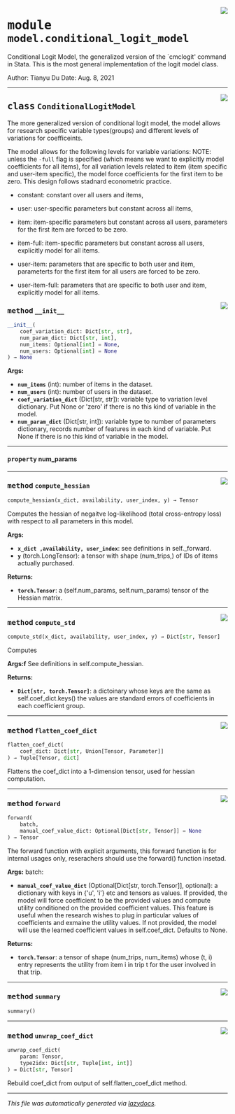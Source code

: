 <!-- markdownlint-disable -->

<a href="../deepchoice/model/conditional_logit_model.py#L0"><img align="right" style="float:right;" src="https://img.shields.io/badge/-source-cccccc?style=flat-square"></a>

# <kbd>module</kbd> `model.conditional_logit_model`
Conditional Logit Model, the generalized version of the `cmclogit' command in Stata. This is the most general implementation of the logit model class. 

Author: Tianyu Du Date: Aug. 8, 2021 



---

<a href="../deepchoice/model/conditional_logit_model.py#L19"><img align="right" style="float:right;" src="https://img.shields.io/badge/-source-cccccc?style=flat-square"></a>

## <kbd>class</kbd> `ConditionalLogitModel`
The more generalized version of conditional logit model, the model allows for research specific variable types(groups) and different levels of variations for coefficeints. 

The model allows for the following levels for variable variations: NOTE: unless the `-full` flag is specified (which means we want to explicitly model coefficients  for all items), for all variation levels related to item (item specific and user-item specific),  the model force coefficients for the first item to be zero. This design follows stadnard  econometric practice. 


- constant: constant over all users and items, 


- user: user-specific parameters but constant across all items, 


- item: item-specific parameters but constant across all users, parameters for the first item are  forced to be zero. 
- item-full: item-specific parameters but constant across all users, explicitly model for all items. 


- user-item: parameters that are specific to both user and item, parameterts for the first item  for all users are forced to be zero. 
- user-item-full: parameters that are specific to both user and item, explicitly model for all items. 

<a href="../deepchoice/model/conditional_logit_model.py#L42"><img align="right" style="float:right;" src="https://img.shields.io/badge/-source-cccccc?style=flat-square"></a>

### <kbd>method</kbd> `__init__`

```python
__init__(
    coef_variation_dict: Dict[str, str],
    num_param_dict: Dict[str, int],
    num_items: Optional[int] = None,
    num_users: Optional[int] = None
) → None
```



**Args:**
 
 - <b>`num_items`</b> (int):  number of items in the dataset. 
 - <b>`num_users`</b> (int):  number of users in the dataset. 
 - <b>`coef_variation_dict`</b> (Dict[str, str]):  variable type to variation level dictionary.  Put None or 'zero' if there is no this kind of variable in the model. 
 - <b>`num_param_dict`</b> (Dict[str, int]):  variable type to number of parameters dictionary,  records number of features in each kind of variable.  Put None if there is no this kind of variable in the model. 


---

#### <kbd>property</kbd> num_params







---

<a href="../deepchoice/model/conditional_logit_model.py#L178"><img align="right" style="float:right;" src="https://img.shields.io/badge/-source-cccccc?style=flat-square"></a>

### <kbd>method</kbd> `compute_hessian`

```python
compute_hessian(x_dict, availability, user_index, y) → Tensor
```

Computes the hessian of negaitve log-likelihood (total cross-entropy loss) with respect to all parameters in this model. 



**Args:**
 
 - <b>`x_dict ,availability, user_index`</b>:  see definitions in self._forward. 
 - <b>`y`</b> (torch.LongTensor):  a tensor with shape (num_trips,) of IDs of items actually purchased. 



**Returns:**
 
 - <b>`torch.Tensor`</b>:  a (self.num_params, self.num_params) tensor of the Hessian matrix. 

---

<a href="../deepchoice/model/conditional_logit_model.py#L205"><img align="right" style="float:right;" src="https://img.shields.io/badge/-source-cccccc?style=flat-square"></a>

### <kbd>method</kbd> `compute_std`

```python
compute_std(x_dict, availability, user_index, y) → Dict[str, Tensor]
```

Computes 



**Args:f**
  See definitions in self.compute_hessian. 



**Returns:**
 
 - <b>`Dict[str, torch.Tensor]`</b>:  a dictoinary whose keys are the same as self.coef_dict.keys() the values are standard errors of coefficients in each coefficient group. 

---

<a href="../deepchoice/model/conditional_logit_model.py#L150"><img align="right" style="float:right;" src="https://img.shields.io/badge/-source-cccccc?style=flat-square"></a>

### <kbd>method</kbd> `flatten_coef_dict`

```python
flatten_coef_dict(
    coef_dict: Dict[str, Union[Tensor, Parameter]]
) → Tuple[Tensor, dict]
```

Flattens the coef_dict into a 1-dimension tensor, used for hessian computation. 

---

<a href="../deepchoice/model/conditional_logit_model.py#L106"><img align="right" style="float:right;" src="https://img.shields.io/badge/-source-cccccc?style=flat-square"></a>

### <kbd>method</kbd> `forward`

```python
forward(
    batch,
    manual_coef_value_dict: Optional[Dict[str, Tensor]] = None
) → Tensor
```

The forward function with explicit arguments, this forward function is for internal usages only, reserachers should use the forward() function insetad. 



**Args:**
  batch: 
 - <b>`manual_coef_value_dict`</b> (Optional[Dict[str, torch.Tensor]], optional):  a dictionary with  keys in {'u', 'i'} etc and tensors as values. If provided, the model will force  coefficient to be the provided values and compute utility conditioned on the provided  coefficient values. This feature is useful when the research wishes to plug in particular  values of coefficients and exmaine the utility values. If not provided, the model will  use the learned coefficient values in self.coef_dict.  Defaults to None. 



**Returns:**
 
 - <b>`torch.Tensor`</b>:  a tensor of shape (num_trips, num_items) whose (t, i) entry represents  the utility from item i in trip t for the user involved in that trip. 

---

<a href="../deepchoice/model/conditional_logit_model.py#L100"><img align="right" style="float:right;" src="https://img.shields.io/badge/-source-cccccc?style=flat-square"></a>

### <kbd>method</kbd> `summary`

```python
summary()
```





---

<a href="../deepchoice/model/conditional_logit_model.py#L168"><img align="right" style="float:right;" src="https://img.shields.io/badge/-source-cccccc?style=flat-square"></a>

### <kbd>method</kbd> `unwrap_coef_dict`

```python
unwrap_coef_dict(
    param: Tensor,
    type2idx: Dict[str, Tuple[int, int]]
) → Dict[str, Tensor]
```

Rebuild coef_dict from output of self.flatten_coef_dict method. 




---

_This file was automatically generated via [lazydocs](https://github.com/ml-tooling/lazydocs)._
